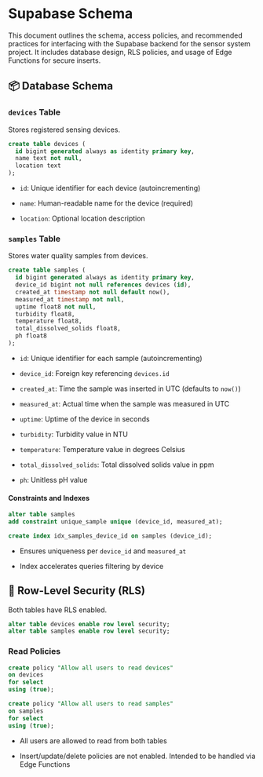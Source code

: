 # Supabase Schema

This document outlines the schema, access policies, and recommended practices for interfacing with the Supabase backend for the sensor system project. It includes database design, RLS policies, and usage of Edge Functions for secure inserts.

## 📦 Database Schema

### `devices` Table

Stores registered sensing devices.

```sql
create table devices (
  id bigint generated always as identity primary key,
  name text not null,
  location text
);
```

- `id`: Unique identifier for each device (autoincrementing)

- `name`: Human-readable name for the device (required)

- `location`: Optional location description

### `samples` Table

Stores water quality samples from devices.

```sql
create table samples (
  id bigint generated always as identity primary key,
  device_id bigint not null references devices (id),
  created_at timestamp not null default now(),
  measured_at timestamp not null,
  uptime float8 not null,
  turbidity float8,
  temperature float8,
  total_dissolved_solids float8,
  ph float8
);
```

- `id`: Unique identifier for each sample (autoincrementing)

- `device_id`: Foreign key referencing `devices.id`

- `created_at`: Time the sample was inserted in UTC (defaults to `now()`)

- `measured_at`: Actual time when the sample was measured in UTC

- `uptime`: Uptime of the device in seconds

- `turbidity`: Turbidity value in NTU

- `temperature`: Temperature value in degrees Celsius

- `total_dissolved_solids`: Total dissolved solids value in ppm

- `ph`: Unitless pH value 

#### Constraints and Indexes

```sql
alter table samples
add constraint unique_sample unique (device_id, measured_at);

create index idx_samples_device_id on samples (device_id);
```

- Ensures uniqueness per `device_id` and `measured_at`

- Index accelerates queries filtering by device

## 🔐 Row-Level Security (RLS)

Both tables have RLS enabled.

```sql
alter table devices enable row level security;
alter table samples enable row level security;
```

### Read Policies

```sql
create policy "Allow all users to read devices"
on devices
for select
using (true);

create policy "Allow all users to read samples"
on samples
for select
using (true);
```

- All users are allowed to read from both tables

- Insert/update/delete policies are not enabled. Intended to be handled via Edge Functions 